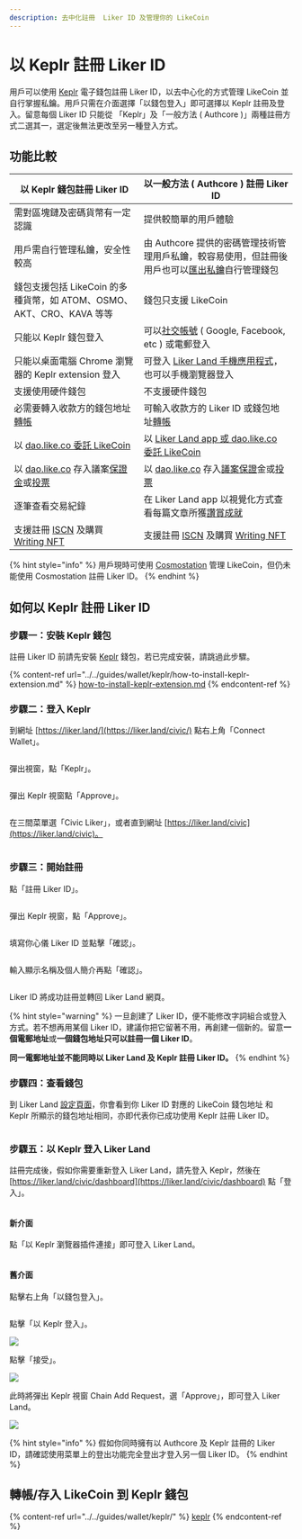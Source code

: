```yaml
---
description: 去中化註冊  Liker ID 及管理你的 LikeCoin
---
```


# 以 Keplr 註冊 Liker ID

用戶可以使用 [Keplr](../../guides/wallet/keplr/) 電子錢包註冊 Liker ID，以去中心化的方式管理 LikeCoin 並自行掌握私鑰。用戶只需在介面選擇「以錢包登入」即可選擇以 Keplr 註冊及登入。留意每個 Liker ID 只能從 「Keplr」及「一般方法 ( Authcore )」兩種註冊方式二選其一，選定後無法更改至另一種登入方式。

## 功能比較

| **以 Keplr 錢包註冊 Liker ID**                                                                                                                 | **以一般方法 ( Authcore ) 註冊 Liker ID**                                                                                                           |
| ----------------------------------------------------------------------------------------------------------------------------------------- | -------------------------------------------------------------------------------------------------------------------------------------------- |
| 需對區塊鏈及密碼貨幣有一定認識                                                                                                                           | 提供較簡單的用戶體驗                                                                                                                                   |
| 用戶需自行管理私鑰，安全性較高                                                                                                                           | 由 Authcore 提供的密碼管理技術管理用戶私鑰，較容易使用，但註冊後用戶也可以[匯出私鑰](export-seed-words.md)自行管理錢包                                                                 |
| 錢包支援包括 LikeCoin 的多種貨幣，如 ATOM、OSMO、AKT、CRO、KAVA 等等                                                                                         | 錢包只支援 LikeCoin                                                                                                                               |
| 只能以 Keplr 錢包登入                                                                                                                            | 可以[社交帳號](register/social-media-logins.md) ( Google, Facebook, etc ) 或電郵登入                                                                    |
| 只能以桌面電腦 Chrome 瀏覽器的 Keplr extension 登入                                                                                                    | 可登入 [Liker Land 手機應用程式](../liker-land/download.md)，也可以手機瀏覽器登入                                                                                |
| 支援使用硬件錢包​                                                                                                                                 | 不支援硬件錢包                                                                                                                                      |
| 必需要轉入收款方的錢包地址[轉帳](../../guides/wallet/keplr/keplr-deposit-and-send-likecoin.md)                                                           | 可輸入收款方的 Liker ID 或錢包地址[轉帳](../../guides/wallet/like-pay.md)                                                                                  |
| 以 [dao.like.co 委託 LikeCoin](../../guides/stake/delegation-of-likecoin.md#delegate-via-dao.like.co)                                        | 以 [Liker Land app 或 dao.like.co 委託 LikeCoin](../../guides/stake/delegation-of-likecoin.md)                                                   |
| 以 [dao.like.co](https://dao.like.co/) 存入議案[保證金](../../guides/governance/proposal-deposit.md)或[投票](../../guides/governance/direct-vote.md) | 以 [dao.like.co](https://dao.like.co/) 存入[議案保證](../../guides/governance/proposal-deposit.md)金或[投票](../../guides/governance/direct-vote.md)    |
| 逐筆查看交易紀錄                                                                                                                                  | 在 Liker Land app 以視覺化方式查看每篇文章所獲[讚賞成就](../creatortools/rewards.md)                                                                            |
| 支援註冊 [ISCN](../../guides/decentralized-publishing/app.like.co.md) 及購買 [Writing NFT](../../guides/writing-nft/collect-writing-nft.md)      | 支援註冊 [ISCN](../../guides/decentralized-publishing/iscn-batch-uploader.md) 及購買 [Writing NFT](../../guides/writing-nft/collect-writing-nft.md) |

{% hint style="info" %}
用戶現時可使用 [Cosmostation](../../guides/wallet/cosmostation/) 管理 LikeCoin，但仍未能使用 Cosmostation 註冊 Liker ID。
{% endhint %}

## 如何以 Keplr 註冊 Liker ID

### 步驟一：安裝 Keplr 錢包

註冊 Liker ID 前請先安裝 [Keplr](../../guides/wallet/keplr/) 錢包，若已完成安裝，請跳過此步驟。

{% content-ref url="../../guides/wallet/keplr/how-to-install-keplr-extension.md" %}
[how-to-install-keplr-extension.md](../../guides/wallet/keplr/how-to-install-keplr-extension.md)
{% endcontent-ref %}

### 步驟二：登入 Keplr

到網址 [https://liker.land/](https://liker.land/civic/) 點右上角「Connect Wallet」。

<figure><img src="../../.gitbook/assets/Keplr Register Liker ID 01.png" alt=""><figcaption></figcaption></figure>

彈出視窗，點「Keplr」。

<figure><img src="../../.gitbook/assets/Keplr Register Liker ID 02.png" alt=""><figcaption></figcaption></figure>

彈出 Keplr 視窗點「Approve」。

<figure><img src="../../.gitbook/assets/Keplr Register Liker ID 03.png" alt=""><figcaption></figcaption></figure>

在三間菜單選「Civic Liker」，或者直到網址 [https://liker.land/civic](https://liker.land/civic)。

<figure><img src="../../.gitbook/assets/Keplr Register Liker ID 04.png" alt=""><figcaption></figcaption></figure>

### 步驟三：開始註冊

點「註冊 Liker ID」。

<figure><img src="../../.gitbook/assets/Keplr Register Liker ID 05.png" alt=""><figcaption></figcaption></figure>

彈出 Keplr 視窗，點「Approve」。

<figure><img src="../../.gitbook/assets/Keplr Register Liker ID 06.png" alt=""><figcaption></figcaption></figure>

填寫你心儀 Liker ID 並點擊「確認」。

<figure><img src="../../.gitbook/assets/Keplr Register Liker ID 07.png" alt=""><figcaption></figcaption></figure>

輸入顯示名稱及個人簡介再點「確認」。

<figure><img src="../../.gitbook/assets/Keplr Register Liker ID 08.png" alt=""><figcaption></figcaption></figure>

Liker ID 將成功註冊並轉回 Liker Land 網頁。

{% hint style="warning" %}
一旦創建了 Liker ID，便不能修改字詞組合或登入方式。若不想再用某個 Liker ID，建議你把它留著不用，再創建一個新的。留意**一個電郵地址**或**一個錢包地址只可以註冊一個 Liker ID**。

**同一電郵地址並不能同時以 Liker Land 及 Keplr 註冊 Liker ID。**
{% endhint %}

### 步驟四：查看錢包

到 Liker Land [設定頁面](https://like.co/in/settings)，你會看到你 Liker ID 對應的 LikeCoin 錢包地址和 Keplr 所顯示的錢包地址相同，亦即代表你已成功使用 Keplr 註冊 Liker ID。

<figure><img src="../../.gitbook/assets/Keplr Register Liker ID 09.png" alt=""><figcaption></figcaption></figure>

### 步驟五：以 Keplr 登入 Liker Land

註冊完成後，假如你需要重新登入 Liker Land，請先登入 Keplr，然後在 [https://liker.land/civic/dashboard](https://liker.land/civic/dashboard) 點「登入」。

<figure><img src="../../.gitbook/assets/Keplr Liker ID 11.png" alt=""><figcaption></figcaption></figure>

#### 新介面

點「以 Keplr 瀏覽器插件連接」即可登入 Liker Land。

<figure><img src="broken-reference" alt=""><figcaption></figcaption></figure>

#### 舊介面

點擊右上角「以錢包登入」。

<figure><img src="broken-reference" alt=""><figcaption></figcaption></figure>

點擊「以 Keplr 登入」。

![](<../../.gitbook/assets/Keplr Liker ID 10.png>)

點擊「接受」。

![](<../../.gitbook/assets/Keplr Liker ID 09.png>)

此時將彈出 Keplr 視窗 Chain Add Request，選「Approve」，即可登入 Liker Land。

![](broken-reference)

{% hint style="info" %}
假如你同時擁有以 Authcore 及 Keplr 註冊的 Liker ID，請確認使用菜單上的登出功能完全登出才登入另一個 Liker ID。
{% endhint %}

## 轉帳/存入 LikeCoin 到 Keplr 錢包

{% content-ref url="../../guides/wallet/keplr/" %}
[keplr](../../guides/wallet/keplr/)
{% endcontent-ref %}
